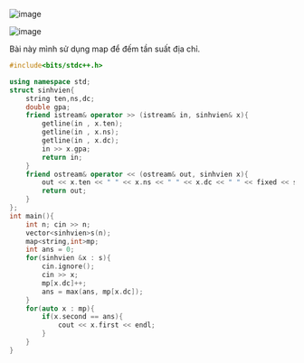 ![image](https://github.com/Llam-a/Practice_Cpp/assets/115911041/5eb359b8-96c8-4726-ba3f-8237b0799d13)

![image](https://github.com/Llam-a/Practice_Cpp/assets/115911041/928a3293-2ac6-44c2-8055-982725159129)

Bài này mình sử dụng map để đếm tần suất địa chỉ.

```cpp
#include<bits/stdc++.h>

using namespace std;
struct sinhvien{
    string ten,ns,dc;
    double gpa;
    friend istream& operator >> (istream& in, sinhvien& x){
        getline(in , x.ten);
        getline(in , x.ns);
        getline(in , x.dc);
        in >> x.gpa;
        return in;
    }
    friend ostream& operator << (ostream& out, sinhvien x){
        out << x.ten << " " << x.ns << " " << x.dc << " " << fixed << setprecision(2) << x.gpa;
        return out;
    }
};
int main(){
    int n; cin >> n;
    vector<sinhvien>s(n);
    map<string,int>mp;
    int ans = 0;
    for(sinhvien &x : s){
        cin.ignore();
        cin >> x;
        mp[x.dc]++;
        ans = max(ans, mp[x.dc]);
    }
    for(auto x : mp){
        if(x.second == ans){
            cout << x.first << endl;
        }
    }
}
```
